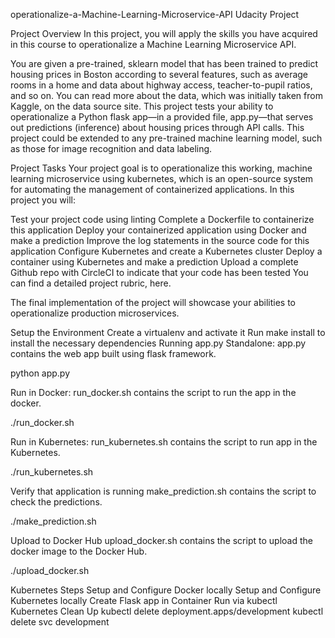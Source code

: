 operationalize-a-Machine-Learning-Microservice-API
Udacity Project

Project Overview
In this project, you will apply the skills you have acquired in this course to operationalize a Machine Learning Microservice API.

You are given a pre-trained, sklearn model that has been trained to predict housing prices in Boston according to several features, such as average rooms in a home and data about highway access, teacher-to-pupil ratios, and so on. You can read more about the data, which was initially taken from Kaggle, on the data source site. This project tests your ability to operationalize a Python flask app—in a provided file, app.py—that serves out predictions (inference) about housing prices through API calls. This project could be extended to any pre-trained machine learning model, such as those for image recognition and data labeling.

Project Tasks
Your project goal is to operationalize this working, machine learning microservice using kubernetes, which is an open-source system for automating the management of containerized applications. In this project you will:

Test your project code using linting
Complete a Dockerfile to containerize this application
Deploy your containerized application using Docker and make a prediction
Improve the log statements in the source code for this application
Configure Kubernetes and create a Kubernetes cluster
Deploy a container using Kubernetes and make a prediction
Upload a complete Github repo with CircleCI to indicate that your code has been tested
You can find a detailed project rubric, here.

The final implementation of the project will showcase your abilities to operationalize production microservices.

Setup the Environment
Create a virtualenv and activate it
Run make install to install the necessary dependencies
Running app.py
Standalone:
app.py contains the web app built using flask framework.

python app.py

Run in Docker:
run_docker.sh contains the script to run the app in the docker.

./run_docker.sh

Run in Kubernetes:
run_kubernetes.sh contains the script to run app in the Kubernetes.

./run_kubernetes.sh

Verify that application is running
make_prediction.sh contains the script to check the predictions.

./make_prediction.sh

Upload to Docker Hub
upload_docker.sh contains the script to upload the docker image to the Docker Hub.

./upload_docker.sh

Kubernetes Steps
Setup and Configure Docker locally
Setup and Configure Kubernetes locally
Create Flask app in Container
Run via kubectl
Kubernetes Clean Up
kubectl delete deployment.apps/development
kubectl delete svc development
